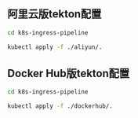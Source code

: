 <!--
 * @Date: 2022-05-20 16:12:37
 * @LastEditors: vincent wei
 * @LastEditTime: 2022-05-20 16:12:37
 * @FilePath: /smartide-tekton-install/smartide-pipeline/k8s-ingress/readme.md
-->

## 阿里云版tekton配置

``` bash
cd k8s-ingress-pipeline

kubectl apply -f ./aliyun/.
```


## Docker Hub版tekton配置
``` bash
cd k8s-ingress-pipeline

kubectl apply -f ./dockerhub/.
```